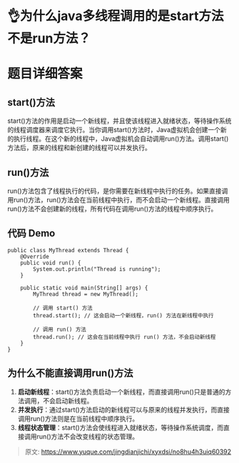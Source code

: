 # 👌为什么java多线程调用的是start方法不是run方法？

# 题目详细答案
## start()方法
start()方法的作用是启动一个新线程，并且使该线程进入就绪状态，等待操作系统的线程调度器来调度它执行。当你调用start()方法时，Java虚拟机会创建一个新的执行线程。在这个新的线程中，Java虚拟机会自动调用run()方法。调用start()方法后，原来的线程和新创建的线程可以并发执行。

## run()方法
run()方法包含了线程执行的代码，是你需要在新线程中执行的任务。如果直接调用run()方法，run()方法会在当前线程中执行，而不会启动一个新线程。直接调用run()方法不会创建新的线程，所有代码在调用run()方法的线程中顺序执行。

## 代码 Demo
```plain
public class MyThread extends Thread {
    @Override
    public void run() {
        System.out.println("Thread is running");
    }

    public static void main(String[] args) {
        MyThread thread = new MyThread();

        // 调用 start() 方法
        thread.start(); // 这会启动一个新线程，run() 方法在新线程中执行

        // 调用 run() 方法
        thread.run(); // 这会在当前线程中执行 run() 方法，不会启动新线程
    }
}
```

## 为什么不能直接调用run()方法
1. **启动新线程**：start()方法负责启动一个新线程，而直接调用run()只是普通的方法调用，不会启动新线程。
2. **并发执行**：通过start()方法启动的新线程可以与原来的线程并发执行，而直接调用run()方法则是在当前线程中顺序执行。
3. **线程状态管理**：start()方法会使线程进入就绪状态，等待操作系统调度，而直接调用run()方法不会改变线程的状态管理。



> 原文: <https://www.yuque.com/jingdianjichi/xyxdsi/no8hu4h3uiq60392>